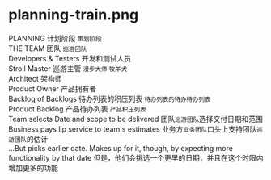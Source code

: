 # planning-train.png

PLANNING 计划阶段 `策划阶段`  
THE TEAM 团队 `巡游团队`  
Developers & Testers 开发和测试人员  
Stroll Master 巡游主管 `漫步大师` `牧羊犬`  
Architect 架构师  
Product Owner 产品拥有者  
Backlog of Backlogs 待办列表的积压列表 `待办列表的待办待办列表`  
Product Backlog 产品待办列表 `产品积压列表`  
Team selects Date and scope to be delivered 团队`巡游团队`选择交付日期和范围  
Business pays lip service to team's estimates 业务方`业务团队`口头上支持团队`巡游团队`的估计  
...But picks earlier date. Makes up for it, though, by expecting more functionality by that date 但是，他们会挑选一个更早的日期，并且在这个时限内增加更多的功能  

